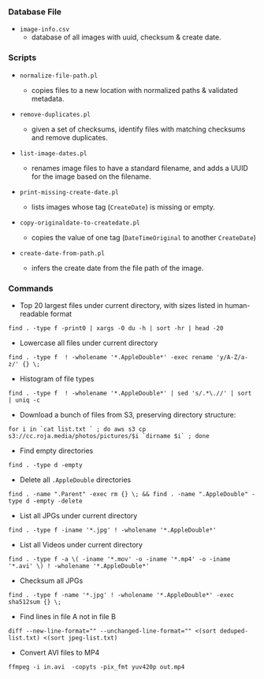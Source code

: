 ### Database File

* `image-info.csv`
  - database of all images with uuid, checksum & create date.

### Scripts

* `normalize-file-path.pl`
  - copies files to a new location with normalized paths & validated metadata.

* `remove-duplicates.pl`
   - given a set of checksums, identify files with matching checksums and remove duplicates.

* `list-image-dates.pl`
  - renames image files to have a standard filename, and adds a UUID for the image based on the filename.

* `print-missing-create-date.pl`
  - lists images whose tag (`CreateDate`) is missing or empty.

* `copy-originaldate-to-createdate.pl`
  - copies the value of one tag (`DateTimeOriginal` to another `CreateDate`)

* `create-date-from-path.pl`
  - infers the create date from the file path of the image.


### Commands

* Top 20 largest files under current directory, with sizes listed in human-readable format

```
find . -type f -print0 | xargs -0 du -h | sort -hr | head -20
```

* Lowercase all files under current directory

```
find . -type f  ! -wholename '*.AppleDouble*' -exec rename 'y/A-Z/a-z/' {} \;
```

* Histogram of file types

```
find . -type f  ! -wholename '*.AppleDouble*' | sed 's/.*\.//' | sort | uniq -c
```

* Download a bunch of files from S3, preserving directory structure:
```
for i in `cat list.txt ` ; do aws s3 cp s3://cc.roja.media/photos/pictures/$i `dirname $i` ; done
```

* Find empty directories
```
find . -type d -empty
```

* Delete all `.AppleDouble` directories
```
find . -name ".Parent" -exec rm {} \; && find . -name ".AppleDouble" -type d -empty -delete
```

* List all JPGs under current directory

```
find . -type f -iname '*.jpg' ! -wholename '*.AppleDouble*'
```

* List all Videos under current directory

```
find . -type f -a \( -iname '*.mov' -o -iname '*.mp4' -o -iname '*.avi' \) ! -wholename '*.AppleDouble*'
```

* Checksum all JPGs

```
find . -type f -name '*.jpg' ! -wholename '*.AppleDouble*' -exec sha512sum {} \;
```

* Find lines in file A not in file B

```
diff --new-line-format="" --unchanged-line-format="" <(sort deduped-list.txt) <(sort jpeg-list.txt)
```

* Convert AVI files to MP4

```
ffmpeg -i in.avi  -copyts -pix_fmt yuv420p out.mp4
```

